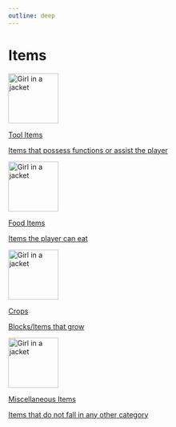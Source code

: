 ```yaml
---
outline: deep
---
```


# Items

<a href="/Vanilla-Upgrade-Wiki/items/tools.html">
<div class="SmallLinkCard">
  <div class="aimg"><img src="/ass-sets/items/copper_wrench.png" alt="Girl in a jacket" width="100" height="100"></div>
  <div class="textBox">
    <p class="h1">Tool Items</p>
    <p class="p">Items that possess functions or assist the player</p>
  <div>
</div></div></div></a>

<b></b>

<a href="/Vanilla-Upgrade-Wiki/items/food.html">
<div class="SmallLinkCard">
  <div class="aimg"><img src="/ass-sets/items/tomato.png" alt="Girl in a jacket" width="100" height="100"></div>
  <div class="textBox">
    <p class="h1">Food Items</p>
    <p class="p">Items the player can eat</p>
  <div>
</div></div></div></a>

<b></b>

<a href="/Vanilla-Upgrade-Wiki/items/crops.html">
<div class="SmallLinkCard">
  <div class="aimg"><img src="/ass-sets/items/corn_kernels.png" alt="Girl in a jacket" width="100" height="100"></div>
  <div class="textBox">
    <p class="h1">Crops</p>
    <p class="p">Blocks/Items that grow</p>
  <div>
</div></div></div></a>

<b></b>

<a href="/Vanilla-Upgrade-Wiki/items/misc.html">
<div class="SmallLinkCard">
  <div class="aimg"><img src="/ass-sets/items/sled.png" alt="Girl in a jacket" width="100" height="100"></div>
  <div class="textBox">
    <p class="h1">Miscellaneous Items</p>
    <p class="p">Items that do not fall in any other category</p>
  <div>
</div></div></div></a>